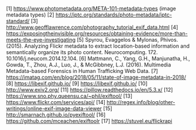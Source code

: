 
 
[1] https://www.photometadata.org/META-101-metadata-types (image metadata types)
[2] https://iptc.org/standards/photo-metadata/iptc-standard/
[3] http://www.geofflawrence.com/photography_tutorial_exif_data.html
[4] https://exposingtheinvisible.org/resources/obtaining-evidence/more-than-meets-the-eye-investigating
[5] Spyrou, Evaggelos & Mylonas, Phivos. (2015). Analyzing Flickr metadata to extract location-based information and semantically organize its photo content. Neurocomputing. 172. 10.1016/j.neucom.2014.12.104. 
[6] Mattmann, C., Yang, G.H., Manjunatha, H., Gowda, T., Zhou, A.J., Luo, J., & McGibbney, L.J. (2016). Multimedia Metadata-based Forensics in Human Trafficking Web Data.
[7] https://imatag.com/en/blog/2018/05/11/state-of-image-metadata-in-2018/
[8] https://libexif.github.io/
[9] https://libexif.github.io/
[10] http://www.exiv2.org/
[11] https://pillow.readthedocs.io/en/5.3.x/
[12] https://www.sno.phy.queensu.ca/~phil/exiftool/
[13] https://www.flickr.com/services/api/
[14] http://regex.info/blog/other-writings/online-exif-image-data-viewer
[15] http://smarnach.github.io/pyexiftool/
[16] https://github.com/mceachen/exiftoolr
[17] https://stuvel.eu/flickrapi
